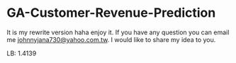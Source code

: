 # GA-Customer-Revenue-Prediction

It is my rewrite version haha enjoy it. If you have any question you can email me johnnyjana730@yahoo.com.tw. 
I would like to share my idea to you.


LB: 1.4139
